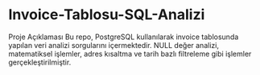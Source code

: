 # Invoice-Tablosu-SQL-Analizi
Proje Açıklaması Bu repo, PostgreSQL kullanılarak invoice tablosunda yapılan veri analizi sorgularını içermektedir. NULL değer analizi, matematiksel işlemler, adres kısaltma ve tarih bazlı filtreleme gibi işlemler gerçekleştirilmiştir.

